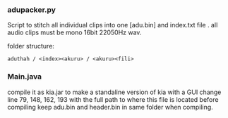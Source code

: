 ### adupacker.py
Script to stitch all individual clips into one \[adu.bin] and index.txt file .
all audio clips must be mono 16bit 22050Hz wav.  

folder structure:  
```
aduthah / <index><akuru> / <akuru><fili>
```

### Main.java
compile it as kia.jar to make a standaline version of kia with a GUI 
change line 79, 148, 162, 193 with the full path to where this file is located before compiling
keep adu.bin and header.bin in same folder when compiling.

